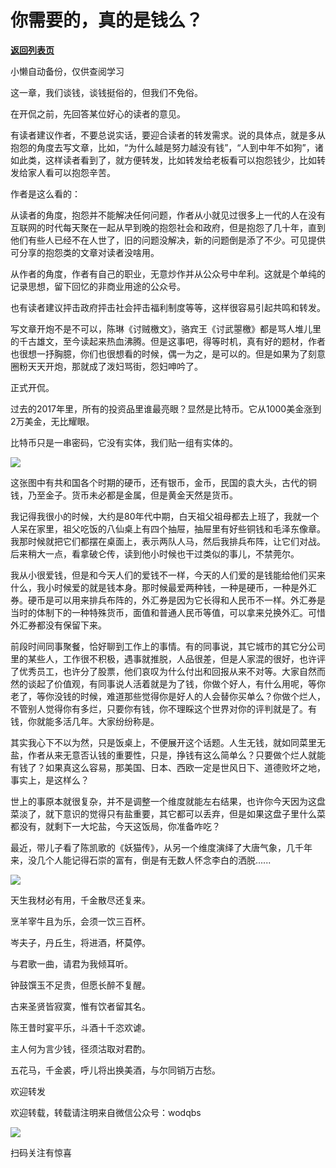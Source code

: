 # 你需要的，真的是钱么？

[**返回列表页**](/gzh/记忆承载)

小懒自动备份，仅供查阅学习

这一章，我们谈钱，谈钱挺俗的，但我们不免俗。  

  

在开侃之前，先回答某位好心的读者的意见。

  

有读者建议作者，不要总说实话，要迎合读者的转发需求。说的具体点，就是多从抱怨的角度去写文章，比如，“为什么越是努力越没有钱”，“人到中年不如狗”，诸如此类，这样读者看到了，就方便转发，比如转发给老板看可以抱怨钱少，比如转发给家人看可以抱怨辛苦。  

  

作者是这么看的：

  

从读者的角度，抱怨并不能解决任何问题，作者从小就见过很多上一代的人在没有互联网的时代每天聚在一起从早到晚的抱怨社会和政府，但是抱怨了几十年，直到他们有些人已经不在人世了，旧的问题没解决，新的问题倒是添了不少。可见提供可分享的抱怨类的文章对读者没啥用。

  

从作者的角度，作者有自己的职业，无意炒作并从公众号中牟利。这就是个单纯的记录思想，留下回忆的非商业用途的公众号。

  

也有读者建议抨击政府抨击社会抨击福利制度等等，这样很容易引起共鸣和转发。

  

写文章开炮不是不可以，陈琳《讨贼檄文》，骆宾王《讨武曌檄》都是骂人堆儿里的千古雄文，至今读起来热血沸腾。但是这事吧，得等时机，真有好的题材，作者也很想一抒胸臆，你们也很想看的时候，偶一为之，是可以的。但是如果为了刻意圈粉天天开炮，那就成了泼妇骂街，怨妇呻吟了。

  

正式开侃。

  

过去的2017年里，所有的投资品里谁最亮眼？显然是比特币。它从1000美金涨到2万美金，无比耀眼。

  

比特币只是一串密码，它没有实体，我们贴一组有实体的。  

  

![](http://mmbiz.qpic.cn/mmbiz_png/VToK8ByghCiafeuvzuK9kXVb5nrmr3Zm9bhlDXEFolV9DPYvnDb8kA44S0OQrojEdp2OhzNmxumOhoAR4cJX36g/0?wx_fmt=png)

  

这张图中有共和国各个时期的硬币，还有银币，金币，民国的袁大头，古代的铜钱，乃至金子。货币未必都是金属，但是黄金天然是货币。

  

我记得我很小的时候，大约是80年代中期，白天祖父祖母都去上班了，我就一个人呆在家里，祖父吃饭的八仙桌上有四个抽屉，抽屉里有好些铜钱和毛泽东像章。我那时候就把它们都摆在桌面上，表示两队人马，然后我排兵布阵，让它们对战。后来稍大一点，看拿破仑传，读到他小时候也干过类似的事儿，不禁莞尔。

  

我从小很爱钱，但是和今天人们的爱钱不一样，今天的人们爱的是钱能给他们买来什么，我小时候爱的就是钱本身。那时候最爱两种钱，一种是硬币，一种是外汇券。硬币是可以用来排兵布阵的，外汇券是因为它长得和人民币不一样。外汇券是当时的体制下的一种特殊货币，面值和普通人民币等值，可以拿来兑换外汇。可惜外汇券都没有保留下来。

  

前段时间同事聚餐，恰好聊到工作上的事情。有的同事说，其它城市的其它分公司里的某些人，工作很不积极，遇事就推脱，人品很差，但是人家混的很好，也许评了优秀员工，也许分了股票，他们哀叹为什么付出和回报从来不对等。大家自然而然的谈起了价值观，有同事说人活着就是为了钱，你做个好人，有什么用呢，等你老了，等你没钱的时候，难道那些觉得你是好人的人会替你买单么？你做个烂人，不管别人觉得你有多烂，只要你有钱，你不理睬这个世界对你的评判就是了。有钱，你就能多活几年。大家纷纷称是。  

  

其实我心下不以为然，只是饭桌上，不便展开这个话题。人生无钱，就如同菜里无盐，作者从来无意否认钱的重要性，只是，挣钱有这么简单么？只要做个烂人就能有钱了？如果真这么容易，那美国、日本、西欧一定是世风日下、道德败坏之地，事实上，是这样么？

  

世上的事原本就很复杂，并不是调整一个维度就能左右结果，也许你今天因为这盘菜淡了，就下意识的觉得只有盐重要，其它都可以丢弃，但是如果这盘子里什么菜都没有，就剩下一大坨盐，今天这饭局，你准备咋吃？

  

最近，带儿子看了陈凯歌的《妖猫传》，从另一个维度演绎了大唐气象，几千年来，没几个人能记得石崇的富有，倒是有无数人怀念李白的洒脱......

  

![](http://mmbiz.qpic.cn/mmbiz_png/VToK8ByghCg0H4XAQXJFoiaCcQTFduZecNlIcskULnnVWfUM8YdwoL9taBiat2pPUiaHebABPCUSSs7BtJXF2MCfQ/0?wx_fmt=png)

天生我材必有用，千金散尽还复来。

烹羊宰牛且为乐，会须一饮三百杯。

岑夫子，丹丘生，将进酒，杯莫停。

与君歌一曲，请君为我倾耳听。

钟鼓馔玉不足贵，但愿长醉不复醒。

古来圣贤皆寂寞，惟有饮者留其名。

陈王昔时宴平乐，斗酒十千恣欢谑。

主人何为言少钱，径须沽取对君酌。

五花马，千金裘，呼儿将出换美酒，与尔同销万古愁。  

  

欢迎转发

欢迎转载，转载请注明来自微信公众号：wodqbs

![](http://mmbiz.qpic.cn/mmbiz_png/VToK8ByghCiavPp5HpXn4XxZUKzlcNcN0yHsSFfvWoMQialia2oDsdunLskSSWUticUqq5kK8OK09HySP99aOibRyug/0?wx_fmt=png)

扫码关注有惊喜  

